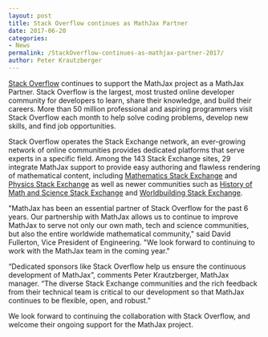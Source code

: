 ```yaml
---
layout: post
title: Stack Overflow continues as MathJax Partner
date: 2017-06-20
categories:
- News
permalink: /StackOverflow-continues-as-mathjax-partner-2017/
author: Peter Krautzberger
---
```


[Stack Overflow](http://stackoverflow.com) continues to support the MathJax project as a MathJax Partner. Stack Overflow is the largest, most trusted online developer community for developers to learn, share their knowledge, and build their careers. More than 50 million professional and aspiring programmers visit Stack Overflow each month to help solve coding problems, develop new skills, and find job opportunities.

Stack Overflow operates the Stack Exchange network, an ever-growing network of online communities provides dedicated platforms that serve experts in a specific field. Among the 143 Stack Exchange sites, 29 integrate MathJax support to provide easy authoring and flawless rendering of mathematical content, including [Mathematics Stack Exchange](http://math.stackexchange.com) and [Physics Stack Exchange](http://physics.stackexchange.com) as well as newer communities such as [History of Math and Science Stack Exchange](http://hsm.stackexchange.com/) and [Worldbuilding Stack Exchange](http://worldbuilding.stackexchange.com/).


"MathJax has been an essential partner of Stack Overflow for the past 6 years. Our partnership with MathJax allows us to continue to improve MathJax to serve not only our own math, tech and science communities, but also the entire worldwide mathematical community," said David Fullerton, Vice President of Engineering. "We look forward to continuing to work with the MathJax team in the coming year."

“Dedicated sponsors like Stack Overflow help us ensure the continuous development of MathJax”, comments Peter Krautzberger, MathJax manager. “The diverse Stack Exchange communities and the rich feedback from their technical team is critical to our development so that MathJax continues to be flexible, open, and robust.”


We look forward to continuing the collaboration with Stack Overflow, and welcome their ongoing support for the MathJax project.
